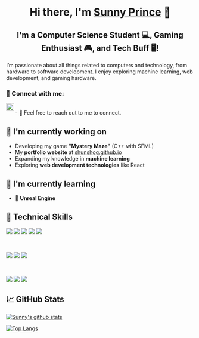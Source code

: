 <h1 align="center">
Hi there, I'm <a href="https://shunshoq.github.io/" target="_blank" rel="noreferrer">Sunny Prince</a> 👋
</h1>

<h2 align="center">
I'm a Computer Science Student 💻, Gaming Enthusiast 🎮, and Tech Buff 🖥!
</h2> 

I’m passionate about all things related to computers and technology, from hardware to software development. I enjoy exploring machine learning, web development, and gaming hardware.

### 🤝 Connect with me:

<a href="https://www.linkedin.com/in/sunnyp2050/"><img align="left" src="https://raw.githubusercontent.com/yushi1007/yushi1007/main/images/linkedin.svg" alt="Sunny Prince | LinkedIn" width="21px"/></a>

</br>
- 💬 Feel free to reach out to me to connect.

## 🔭 I'm currently working on

- Developing my game **"Mystery Maze"** (C++ with SFML)
- My **portfolio website** at [shunshoq.github.io](https://shunshoq.github.io/)
- Expanding my knowledge in **machine learning**
- Exploring **web development technologies** like React

## 🌱 I'm currently learning

- 📱 **Unreal Engine**
  

## 💼 Technical Skills

![](https://img.shields.io/badge/Code-Python-informational?style=flat&logo=python&color=3776AB)
![](https://img.shields.io/badge/Code-JavaScript-informational?style=flat&logo=javascript&color=F7DF1E)
![](https://img.shields.io/badge/Code-HTML5-informational?style=flat&logo=HTML5&color=E34F26)
![](https://img.shields.io/badge/Code-CSS3-informational?style=flat&logo=CSS3&color=1572B6)
![](https://img.shields.io/badge/Code-C++-informational?style=flat&logo=cplusplus&color=00599C)


</br>

![](https://img.shields.io/badge/Style-Bootstrap-informational?style=flat&logo=Bootstrap&color=7952B3)
![](https://img.shields.io/badge/Style-CSS3-informational?style=flat&logo=CSS3&color=1572B6)
![](https://img.shields.io/badge/Style-styled--components-informational?style=flat&logo=styled-components&color=DB7093)

</br>

![](https://img.shields.io/badge/Tools-Git-informational?style=flat&logo=Git&color=F05032)
![](https://img.shields.io/badge/Tools-GitHub-informational?style=flat&logo=GitHub&color=181717)
![](https://img.shields.io/badge/Tools-Visual_Studio-informational?style=flat&logo=visualstudio&color=5C2D91)


## 📈 GitHub Stats 

[![Sunny's github stats](https://github-readme-stats.vercel.app/api?username=Shunshoq)](https://github.com/Shunshoq)

[![Top Langs](https://github-readme-stats.vercel.app/api/top-langs/?username=Shunshoq&layout=compact)](https://github.com/Shunshoq)

